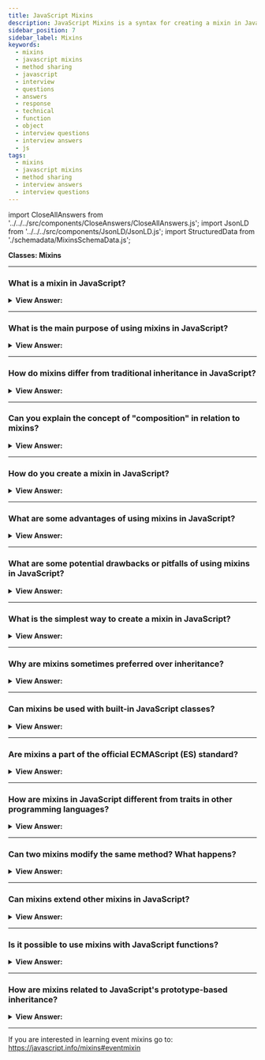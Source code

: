 ```yaml
---
title: JavaScript Mixins
description: JavaScript Mixins is a syntax for creating a mixin in JavaScript. A mixin is a class that is designed to be used as a mixin. Frontend Interview Questions
sidebar_position: 7
sidebar_label: Mixins
keywords:
  - mixins
  - javascript mixins
  - method sharing
  - javascript
  - interview
  - questions
  - answers
  - response
  - technical
  - function
  - object
  - interview questions
  - interview answers
  - js
tags:
  - mixins
  - javascript mixins
  - method sharing
  - interview answers
  - interview questions
---
```


import CloseAllAnswers from '../../../src/components/CloseAnswers/CloseAllAnswers.js';
import JsonLD from '../../../src/components/JsonLD/JsonLD.js';
import StructuredData from './schemadata/MixinsSchemaData.js';

<JsonLD data={StructuredData} />

<head>
  <title>JavaScript Mixins | Frontend Phone Interview Questions</title>
</head>

**Classes: Mixins**

<CloseAllAnswers />

---

### What is a mixin in JavaScript?

<details>
  <summary><strong>View Answer:</strong></summary>
  <div>
  <div><strong>Interview Response:</strong> A mixin is a design pattern used to extend or reuse functionality across multiple classes or objects. It's a way to share methods or properties without using inheritance, allowing for more flexibility and less code repetition.</div><br />
  <div><strong>Technical Response:</strong> We can only inherit from a single object in JavaScript. An item can only have one [[Prototype]]. A class may only extend to one additional class. This behavior is a constraint in 'class' inheritance that may necessitate the employment of a mixin. A mixin is a class with methods that other classes can utilize without inheriting from it. In other words, a mixin provides methods for implementing a specific behavior, but we do not use it by itself. We use it to add the behavior to other classes.
  </div><br />
  <div><strong className="codeExample">Code Example:</strong><br /><br />

  <div></div>

```js
// mixin
let sayHiMixin = {
  sayHi() {
    alert(`Hello ${this.name}`);
  },
  sayBye() {
    alert(`Bye ${this.name}`);
  },
};

// usage:
class User {
  constructor(name) {
    this.name = name;
  }
}

// copy the methods
Object.assign(User.prototype, sayHiMixin);

// now User can say hi
new User('Dude').sayHi(); // Hello Dude!
```

:::note
In JavaScript, we can only inherit from a single object. There can be only one `[[Prototype]]` for an object. And a class may extend to only one other class. That is a limiting factor in “class” inheritance that may require the use of a mixin.
:::

  </div>
  </div>
</details>

---

### What is the main purpose of using mixins in JavaScript?

<details>
  <summary><strong>View Answer:</strong></summary>
  <div>
  <div><strong>Interview Response:</strong> The primary purpose of using mixins is to achieve code reusability and avoid redundancy. Mixins allow developers to share functionality among various classes or objects without using inheritance, enabling a more modular and flexible code structure.
  </div>
  </div>
</details>

---

### How do mixins differ from traditional inheritance in JavaScript?

<details>
  <summary><strong>View Answer:</strong></summary>
  <div>
  <div><strong>Interview Response:</strong> Traditional inheritance involves a parent-child relationship between classes, where the child inherits properties and methods from the parent. Mixins, on the other hand, do not follow this hierarchy. Instead, they allow functionality to be shared among different classes or objects, without requiring a direct relationship between them.
  </div>
  </div>
</details>

---

### Can you explain the concept of "composition" in relation to mixins?

<details>
  <summary><strong>View Answer:</strong></summary>
  <div>
  <div><strong>Interview Response:</strong> A mixin in JavaScript is a function or object that contains methods that can be used by other classes. They are typically used to add common behavior that is shared across multiple classes. "Composition" refers to creating complex objects by combining simpler ones, with the idea being that each simple object has its own responsibilities and features, but can work together to create a more complex whole.
  </div><br />
  <div><strong className="codeExample">Code Example:</strong><br /><br />

  <div></div>

Here is a JavaScript example that utilizes composition and mixins:

```javascript
// A simple mixin example
let humanMixin = {
    eat: function() {
        console.log(`${this.name} is eating`);
    },
    sleep: function() {
        console.log(`${this.name} is sleeping`);
    },
};

let workerMixin = {
    work: function() {
        console.log(`${this.name} is working`);
    },
};

// Here we use Object.assign to "compose" a new object using mixins
function Human(name) {
    this.name = name;
}

// Add the methods from the mixin to the Human prototype
Object.assign(Human.prototype, humanMixin, workerMixin);

// Now we can create a new Human who can eat, sleep, and work
let john = new Human("John");
john.eat(); // "John is eating"
john.sleep(); // "John is sleeping"
john.work(); // "John is working"
```

In this example, we have two mixins, `humanMixin` and `workerMixin`, which contain some methods. The `Human` class uses these mixins to compose new objects. Each instance of `Human` can use the methods defined in the mixins.

---

:::note
This is a simple example, but it shows how composition can be used to create more complex objects from simpler ones. You can easily extend this idea to create more complex objects and behaviors.
:::

  </div>
  </div>
</details>

---

### How do you create a mixin in JavaScript?

<details>
  <summary><strong>View Answer:</strong></summary>
  <div>
  <div><strong>Interview Response:</strong> To create a mixin in JavaScript, you can define an object that contains the methods and properties you want to share. You can then use the Object.assign() method or spread syntax to copy those properties and methods to the target object or class, effectively mixing in the desired functionality.
  </div>
  </div>
</details>

---

### What are some advantages of using mixins in JavaScript?

<details>
  <summary><strong>View Answer:</strong></summary>
  <div>
  <div><strong>Interview Response:</strong> Mixins in JavaScript offer code reusability, flexibility, and modularity. They enable sharing functionality among objects, easy modification without affecting inheritance chains, and promote maintainable, modular code structures.
  </div>
  </div>
</details>

---

### What are some potential drawbacks or pitfalls of using mixins in JavaScript?

<details>
  <summary><strong>View Answer:</strong></summary>
  <div>
  <div><strong>Interview Response:</strong> Potential drawbacks of mixins include namespace collisions, increased complexity, and lack of explicit dependencies, leading to potential override issues, harder-to-maintain code, and unclear relationships among components.
  </div>
  </div>
</details>

---

### What is the simplest way to create a mixin in JavaScript?

<details>
  <summary><strong>View Answer:</strong></summary>
  <div>
  <div><strong>Interview Response:</strong> The simplest way to create a mixin in JavaScript is by defining an object with desired methods and properties, then using Object.assign() or spread syntax to copy them to the target object.</div><br />
  <div><strong className="codeExample">Code Example:</strong><br /><br />

  <div></div>

```js
let sayMixin = {
  say(phrase) {
    console.log(phrase);
  },
};

let sayHiMixin = {
  sayHi() {
    // call parent method
    sayMixin.say(`Hello, ${this.name}!`); // (*)
  },
  sayBye() {
    sayMixin.say(`Bye, ${this.name}!`); // (*)
  },
};

class User {
  constructor(name) {
    this.name = name;
  }
}

// copy the methods
Object.assign(User.prototype, sayHiMixin);

// now User can say hi
new User('Dude').sayHi(); // Hello, Dude!
new User('Jane').sayBye(); // Bye, Jane!
```

  </div>
  </div>
</details>

---

### Why are mixins sometimes preferred over inheritance?

<details>
  <summary><strong>View Answer:</strong></summary>
  <div>
  <div><strong>Interview Response:</strong> Mixins provide a way to share functionality between unrelated objects, avoiding problems of multiple inheritance and increasing modularity and flexibility, while reducing the complexity and potential dependency issues of inheritance.
  </div>
  </div>
</details>

---

### Can mixins be used with built-in JavaScript classes?

<details>
  <summary><strong>View Answer:</strong></summary>
  <div>
  <div><strong>Interview Response:</strong> Yes, mixins can be used with built-in JavaScript classes such as Array, Date, or Map, adding custom behaviors or methods to these classes without altering their original prototypes.
  </div><br />
  <div><strong className="codeExample">Code Example:</strong><br /><br />

  <div></div>

Sure, here's an example where we apply a mixin to the built-in Array class:

```javascript
// Our mixin
let listMixin = {
    getLastElement: function() {
        return this[this.length - 1];
    }
};

// Add mixin methods to Array prototype
Object.assign(Array.prototype, listMixin);

// Now every array has access to the 'getLastElement' method
let numbers = [1, 2, 3, 4, 5];
console.log(numbers.getLastElement()); // Outputs: 5
```

In this example, we've added a new method `getLastElement` to every array instance using a mixin. However, please note that modifying built-in classes is generally not recommended as it can lead to conflicts if other parts of your code (or third-party libraries) expect the original behavior. This practice should be used sparingly and with caution.

  </div>
  </div>
</details>

---

### Are mixins a part of the official ECMAScript (ES) standard?

<details>
  <summary><strong>View Answer:</strong></summary>
  <div>
  <div><strong>Interview Response:</strong> No, mixins are not officially part of the ECMAScript (ES) standard. They are a design pattern that has emerged and become popular in the JavaScript community due to their usefulness in sharing behaviors across objects.
  </div>
  </div>
</details>

---

### How are mixins in JavaScript different from traits in other programming languages?

<details>
  <summary><strong>View Answer:</strong></summary>
  <div>
  <div><strong>Interview Response:</strong> Mixins in JavaScript can have state and be applied multiple times, whereas traits in languages like Scala or PHP are stateless and can be used only once, avoiding the diamond problem.
  </div>
  </div>
</details>

---

### Can two mixins modify the same method? What happens?

<details>
  <summary><strong>View Answer:</strong></summary>
  <div>
  <div><strong>Interview Response:</strong> Yes, two mixins can modify the same method. The mixin that is applied last will override the method from the earlier mixin, leading to potential conflicts.
  </div><br />
  <div><strong className="codeExample">Code Example:</strong><br /><br />

  <div></div>

Here's an example demonstrating how two mixins modifying the same method can lead to an override:

```javascript
let mixin1 = {
    greet: function() {
        console.log('Hello from mixin1');
    }
};

let mixin2 = {
    greet: function() {
        console.log('Hello from mixin2');
    }
};

function MyObject() {}

// Applying mixin1
Object.assign(MyObject.prototype, mixin1);

// Applying mixin2
Object.assign(MyObject.prototype, mixin2);

let obj = new MyObject();

obj.greet(); // Outputs: 'Hello from mixin2'
```

In this example, we have two mixins: `mixin1` and `mixin2`. Both define a method called `greet`. We first apply `mixin1` to `MyObject`, then `mixin2`. When we create a new `MyObject` and call `greet`, the output is 'Hello from mixin2', because `mixin2` was applied last and its `greet` method overrides the one from `mixin1`.

  </div>
  </div>
</details>

---

### Can mixins extend other mixins in JavaScript?

<details>
  <summary><strong>View Answer:</strong></summary>
  <div>
  <div><strong>Interview Response:</strong> Yes, in JavaScript, a mixin can use methods from other mixins, essentially extending them. This can be accomplished through functions or with Object.assign to merge multiple mixin objects.
  </div><br />
  <div><strong className="codeExample">Code Example:</strong><br /><br />

  <div></div>

Here's an example of a mixin extending another mixin:

```javascript
let basicMixin = {
    eat: function() {
        console.log(`${this.name} is eating`);
    }
};

let advancedMixin = {
    ...basicMixin,
    work: function() {
        console.log(`${this.name} is working`);
    }
};

function Human(name) {
    this.name = name;
}

// Applying advancedMixin to Human prototype
Object.assign(Human.prototype, advancedMixin);

let john = new Human("John");
john.eat(); // Outputs: 'John is eating'
john.work(); // Outputs: 'John is working'
```

In this example, `advancedMixin` extends `basicMixin` by spreading its properties and methods with the spread operator (`...`). This new mixin is then applied to the `Human` class, so instances of `Human` have access to the methods from both mixins.

  </div>
  </div>
</details>

---

### Is it possible to use mixins with JavaScript functions?

<details>
  <summary><strong>View Answer:</strong></summary>
  <div>
  <div><strong>Interview Response:</strong> Yes, JavaScript functions are objects, so you can apply mixins to them, adding properties or methods that can then be used directly on the function object.
  </div><br />
  <div><strong className="codeExample">Code Example:</strong><br /><br />

  <div></div>

```javascript
let funcMixin = {
    doSomething: function() {
        console.log('The function is doing something');
    }
};

// Let's define a simple function
function myFunction() {
    console.log('This is my function');
}

// Apply the mixin to the function
Object.assign(myFunction, funcMixin);

// Now we can call doSomething on myFunction
myFunction.doSomething(); // Outputs: 'The function is doing something'
```

In this example, we have a mixin `funcMixin` that adds a method `doSomething` to an object. We apply this mixin to `myFunction` which is a function. Since functions in JavaScript are objects, we can add properties or methods to them, so we can now call `myFunction.doSomething()`.

  </div>
  </div>
</details>

---

### How are mixins related to JavaScript's prototype-based inheritance?

<details>
  <summary><strong>View Answer:</strong></summary>
  <div>
  <div><strong>Interview Response:</strong> Mixins are a way to add methods to JavaScript's prototype-based inheritance system, allowing objects to inherit methods from multiple sources, thus increasing code reusability and modularity.
  </div>
  </div>
</details>

---

If you are interested in learning event mixins go to: <https://javascript.info/mixins#eventmixin>
